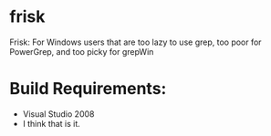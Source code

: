 frisk
=====

Frisk: For Windows users that are too lazy to use grep, too poor for PowerGrep, and too picky for grepWin

Build Requirements:
===================

* Visual Studio 2008
* I think that is it.
